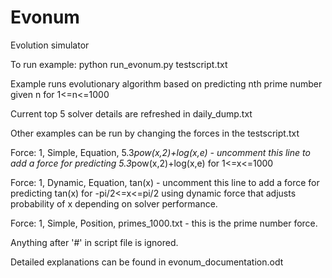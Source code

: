 # Evonum
Evolution simulator

To run example:
python run_evonum.py testscript.txt

Example runs evolutionary algorithm based on predicting nth prime number given n for 1<=n<=1000

Current top 5 solver details are refreshed in daily_dump.txt

Other examples can be run by changing the forces in the testscript.txt

Force: 1, Simple, Equation, 5.3*pow(x,2)+log(x,e) - uncomment this line to add a force for predicting 5.3*pow(x,2)+log(x,e) for 1<=x<=1000

Force: 1, Dynamic, Equation, tan(x) - uncomment this line to add a force for predicting tan(x) for -pi/2<=x<=pi/2 using dynamic force that adjusts probability of x depending on solver performance.

Force: 1, Simple, Position, primes_1000.txt - this is the prime number force. 

Anything after '#' in script file is ignored.

Detailed explanations can be found in evonum_documentation.odt
